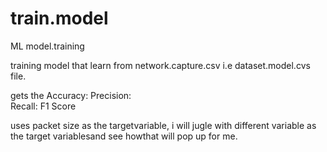 # train.model
ML model.training 


training model that learn from network.capture.csv i.e dataset.model.cvs file.

gets the 
Accuracy: 
Precision:  
Recall: 
F1 Score

uses packet size as the targetvariable, i will jugle with different variable as the target variablesand see howthat will pop up for me.

